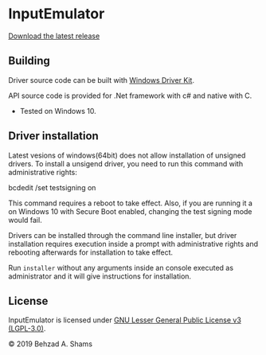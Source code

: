 InputEmulator
============

[Download the latest release][latest-release]

Building
--------

Driver source code can be built with [Windows Driver Kit][wdk].

API source code is provided for .Net framework with c# and native with C.

- Tested on Windows 10.

Driver installation
-------------------

Latest vesions of windows(64bit) does not allow installation of unsigned drivers.
To install a unsigend driver, you need to run this command with administrative rights:

bcdedit /set testsigning on

This command requires a reboot to take effect. Also, if you are running it a on Windows 10 with Secure Boot enabled, changing the test signing mode
would fail.

Drivers can be installed through the command line installer, but driver
installation requires execution inside a prompt with administrative rights
and rebooting afterwards for installation to take effect.

Run `installer` without any arguments inside an console executed as
administrator and it will give instructions for installation.

License
-------
InputEmulator is licensed under [GNU Lesser General Public License v3 (LGPL-3.0)][licenses].


© 2019 Behzad A. Shams

[latest-release]: https://github.com/behzad62/InputEmulator/releases/latest
[wdk]: https://docs.microsoft.com/en-us/windows-hardware/drivers/download-the-wdk
[licenses]: https://github.com/behzad62/InputEmulator/blob/master/LICENSE
